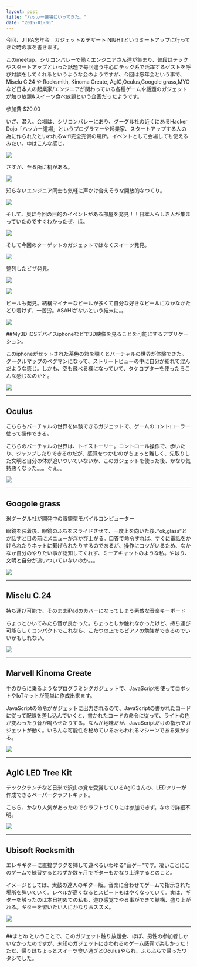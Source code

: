 ```yaml
---
layout: post
title: "ハッカー道場にいってきた。"
date: "2015-01-06"
---
```


今回、JTPA忘年会　ガジェット＆デザート NIGHTというミートアップに行ってきた時の事を書きます。

このmeetup、シリコンバレーで働くエンジニアさん達が集まり、普段はテックやスタートアップといった話題で毎回違う中心にテック系で活躍するゲストを呼び対談をしてくれるというような会のようですが、今回は忘年会という事で、Miselu C.24 や Rocksmith, Kinoma Create, AgIC,Oculus,Googole grass,MYOなど日本人の起業家/エンジニアが関わっている各種ゲームや話題のガジェットが触り放題&スイーツ食べ放題という企画だったようです。

参加費 $20.00

いざ、潜入。会場は、シリコンバレーにあり、グーグル社の近くにあるHacker Dojo「ハッカー道場」というプログラマーや起業家、スタートアップする人の為に作られたといわれるwifi完全完備の場所。イベントとして会場しても使えるみたい。中はこんな感じ。

![](/assets/images/gadget/IMG_6628.jpg)

さすが、至る所に机がある。

![](/assets/images/gadget/IMG_6631.jpg)

知らないエンジニア同士も気軽に声かけ合えそうな開放的なつくり。

![](/assets/images/gadget/IMG_6630.jpg)

そして、奥に今回の目的のイベントがある部屋を発見！！日本人らしき人が集まっていたのですぐわかったぜ。ほ。

![](/assets/images/gadget/IMG_2999.jpg)

そして今回のターゲットのガジェットではなくスイーツ発見。

![](/assets/images/gadget/IMG_6634.jpg)

整列したビザ発見。

![](/assets/images/gadget/IMG_6637.jpg)

![](/assets/images/gadget/IMG_6639.jpg)

ビールも発見。結構マイナーなビールが多くて自分な好きなビールになかなかたどり着けず、一苦労。ASAHIがないという結末に。。

![](/assets/images/gadget/IMG_2987.jpg)


##My3D
 iOSデバイスiphoneなどで3D映像を見ることを可能にするアプリケーション。

 このiphoneがセットされた茶色の箱を覗くとバーチャルの世界が体験できた。グーグルマップのペグマンになって、ストリートビューの中に自分が紛れて混んだような感じ。しかも、空も飛べる様になっていて、タケコプターを使ったらこんな感じなのかと。

![](/assets/images/gadget/IMG_6665.jpg)


---


## Oculus
こちらもバーチャルの世界を体験できるガジェットで、ゲームのコントローラー使って操作できる。

こちらのバーチャルの世界は、トイストーリー。コントロール操作で、歩いたり、ジャンプしたりできるのだが、感覚をつかむのがちょっと難しく、先取りした文明と自分の体が追いついていないか、このガジェットを使った後、かなり気持悪くなった。。。ぐぇ。。


![](/assets/images/gadget/IMG_6670.jpg)

---



## Googole grass
米グーグル社が開発中の眼鏡型モバイルコンピューター

眼鏡を装着後、眼鏡のふちをスライドさせて、一度上を向いた後、”ok,glass”とか話すと目の前にメニューが浮かび上がる。口答で命令すれば、すぐに電話をかけられたりネットに繋げられたりするのであるが、操作にコツがいるため、なかなか自分のやりたい事が認知してくれず、ミーアキャットのような私。やはり、文明と自分が追いついていないのか。。。

![](/assets/images/gadget/IMG_3011.jpg)

---

## Miselu C.24
持ち運び可能で、そのままiPadのカバーになってしまう素敵な音楽キーボード

ちょっとひいてみたら音が良かった。ちょっとしか触れなかったけど、持ち運び可能らしくコンパクトでこれなら、こたつの上でもピアノの勉強ができるのでいいかもしれない。

![](/assets/images/gadget/IMG_3095.jpg)

---

## Marvell Kinoma Create
手のひらに乗るようなプログラミングガジェットで、JavaScriptを使ってロボットやIoTキットが簡単に作成出来ます。

JavaScriptの命令ががジェットに出力されるので、JavaScriptの書かれたコードに従って配線を差し込んでいくと、書かれたコードの命令に従って、ライトの色が変わったり音が鳴らせたりする。なんか地味だが、JavaScriptだけの指示でガジェットが動く。いろんな可能性を秘めているおもわれるマシーンである気がする。


![](/assets/images/gadget/IMG_3078.JPG)

---

## AgIC LED Tree Kit

テッククランチなど日米で沢山の賞を受賞しているAgICさんの、LEDツリーが作成できるペーパークラフトキット。

こちら、かなり人気があったのでクラフトづくりには参加できず。なので詳細不明。

![](/assets/images/gadget/IMG_3065.JPG)

---

## Ubisoft Rocksmith

エレキギターに直接プラグを挿して遊べるいわゆる"音ゲー"です。凄いことにこのゲームで練習するとわずか数ヶ月でギターもかなり上達するとのこと。

イメージとしては、太鼓の達人のギター版。音楽に合わせてゲームで指示された場所を弾いていく。レベルが高くなるとスピートもはやくなっていく。実は、ギターを触ったのは本日初めての私も、遊び感覚でやる事ができて結構、盛り上がれる。ギターを習いたい人にかなりおススメ。

![](/assets/images/gadget/IMG_3119.jpg)

---

##まとめ
ということで、このガジェット触り放題会、ほぼ、男性の参加者しかいなかったのですが、未知のガジェットにさわれるのゲーム感覚で楽しかった！ただ、帰りはちょっとスイーツ食い過ぎとOculusやられ、ふらふらで帰ったワタシでした。
